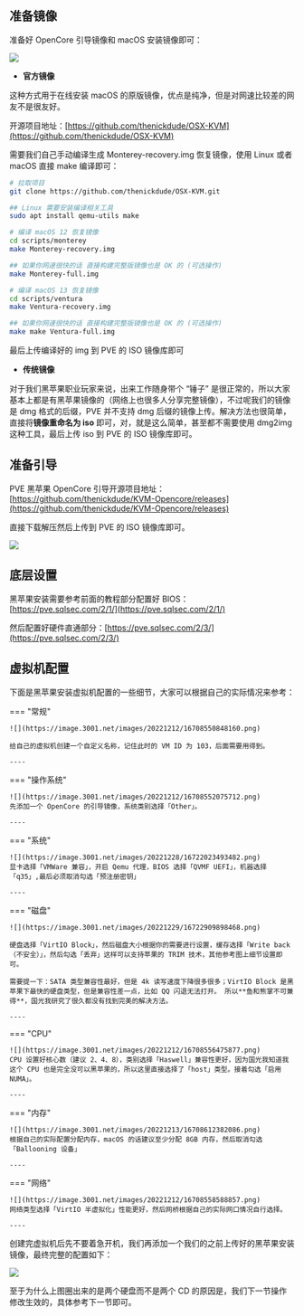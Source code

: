 ## 准备镜像

准备好 OpenCore 引导镜像和 macOS 安装镜像即可：

![](https://image.3001.net/images/20221212/16708550117697.png)

- **官方镜像**

这种方式用于在线安装 macOS 的原版镜像，优点是纯净，但是对网速比较差的网友不是很友好。

开源项目地址：[https://github.com/thenickdude/OSX-KVM](https://github.com/thenickdude/OSX-KVM)

需要我们自己手动编译生成 Monterey-recovery.img 恢复镜像，使用 Linux 或者 macOS 直接 make 编译即可：

```bash
# 拉取项目
git clone https://github.com/thenickdude/OSX-KVM.git

## Linux 需要安装编译相关工具
sudo apt install qemu-utils make

# 编译 macOS 12 恢复镜像
cd scripts/monterey
make Monterey-recovery.img

## 如果你网速很快的话 直接构建完整版镜像也是 OK 的 (可选操作)
make Monterey-full.img

# 编译 macOS 13 恢复镜像
cd scripts/ventura
make Ventura-recovery.img

## 如果你网速很快的话 直接构建完整版镜像也是 OK 的 (可选操作)
make make Ventura-full.img
```

最后上传编译好的 img 到 PVE 的 ISO 镜像库即可

- **传统镜像**

对于我们黑苹果职业玩家来说，出来工作随身带个 “锤子” 是很正常的，所以大家基本上都是有黑苹果镜像的（网络上也很多人分享完整镜像），不过呢我们的镜像是 dmg 格式的后缀，PVE 并不支持 dmg 后缀的镜像上传。解决方法也很简单，直接将**镜像重命名为 iso** 即可，对，就是这么简单，甚至都不需要使用 dmg2img 这种工具，最后上传 iso 到 PVE 的 ISO 镜像库即可。

## 准备引导

PVE 黑苹果 OpenCore 引导开源项目地址：[https://github.com/thenickdude/KVM-Opencore/releases](https://github.com/thenickdude/KVM-Opencore/releases)

直接下载解压然后上传到 PVE 的 ISO 镜像库即可。

![](https://image.3001.net/images/20221212/16708546959596.png) 

 

## 底层设置

黑苹果安装需要参考前面的教程部分配置好 BIOS：[https://pve.sqlsec.com/2/1/](https://pve.sqlsec.com/2/1/)

然后配置好硬件直通部分：[https://pve.sqlsec.com/2/3/](https://pve.sqlsec.com/2/3/) 

## 虚拟机配置

下面是黑苹果安装虚拟机配置的一些细节，大家可以根据自己的实际情况来参考：

=== "常规"

	![](https://image.3001.net/images/20221212/16708550848160.png)
	
	给自己的虚拟机创建一个自定义名称，记住此时的 VM ID 为 103，后面需要用得到。
	
	----

=== "操作系统"

	![](https://image.3001.net/images/20221212/16708552075712.png) 
	先添加一个 OpenCore 的引导镜像，系统类别选择「Other」。
	
	----

=== "系统"

	![](https://image.3001.net/images/20221228/16722023493482.png) 
	显卡选择「VMWare 兼容」，开启 Qemu 代理，BIOS 选择「QVMF UEFI」，机器选择「q35」,最后必须取消勾选「预注册密钥」
	
	----

=== "磁盘"

	![](https://image.3001.net/images/20221229/16722909898468.png)
	
	硬盘选择「VirtIO Block」，然后磁盘大小根据你的需要进行设置，缓存选择「Write back（不安全）」，然后勾选「丢弃」这样可以支持苹果的 TRIM 技术，其他参考图上细节设置即可。
	
	需要提一下：SATA 类型兼容性最好，但是 4k 读写速度下降很多很多；VirtIO Block 是黑苹果下最快的硬盘类型，但是兼容性差一点，比如 QQ 闪退无法打开。 所以**鱼和熊掌不可兼得**，国光我研究了很久都没有找到完美的解决方法。
	
	----

=== "CPU"

	![](https://image.3001.net/images/20221212/16708556475877.png) 
	CPU 设置好核心数（建议 2、4、8），类别选择「Haswell」兼容性更好，因为国光我知道我这个 CPU 也是完全没可以黑苹果的，所以这里直接选择了「host」类型。接着勾选「启用 NUMA」。
	
	----

=== "内存"

	![](https://image.3001.net/images/20221213/16708612382086.png) 
	根据自己的实际配置分配内存，macOS 的话建议至少分配 8GB 内存，然后取消勾选「Ballooning 设备」
	
	----

=== "网络"

	![](https://image.3001.net/images/20221212/16708558588857.png) 
	网络类型选择「VirtIO 半虚拟化」性能更好，然后网桥根据自己的实际网口情况自行选择。
	
	----

创建完虚拟机后先不要着急开机，我们再添加一个我们的之前上传好的黑苹果安装镜像，最终完整的配置如下：  

![](https://image.3001.net/images/20221213/16709400198920.png) 

至于为什么上图圈出来的是两个硬盘而不是两个 CD 的原因是，我们下一节操作修改生效的，具体参考下一节即可。 

